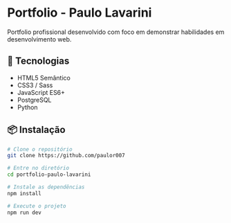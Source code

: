 # Portfolio - Paulo Lavarini

Portfolio profissional desenvolvido com foco em demonstrar habilidades em desenvolvimento web.

## 🚀 Tecnologias

- HTML5 Semântico
- CSS3 / Sass
- JavaScript ES6+
- PostgreSQL
- Python

## 📦 Instalação

```bash
# Clone o repositório
git clone https://github.com/paulor007

# Entre no diretório
cd portfolio-paulo-lavarini

# Instale as dependências
npm install

# Execute o projeto
npm run dev
```
